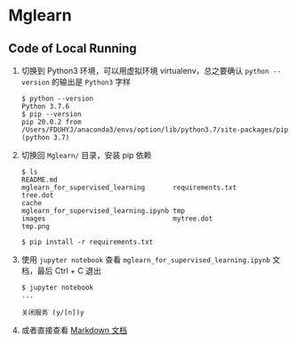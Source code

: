 # Mglearn

## Code of Local Running
1. 切换到 Python3 环境，可以用虚拟环境 virtualenv，总之要确认 `python --version` 的输出是 `Python3` 字样

	```console
	$ python --version
	Python 3.7.6
	$ pip --version
	pip 20.0.2 from /Users/FDUHYJ/anaconda3/envs/option/lib/python3.7/site-packages/pip (python 3.7)
	```

1. 切换回 `Mglearn/` 目录，安装 pip 依赖

	```console
	$ ls
	README.md                             mglearn_for_supervised_learning       requirements.txt                      tree.dot
    cache                                 mglearn_for_supervised_learning.ipynb tmp
    images                                mytree.dot                            tmp.png

	$ pip install -r requirements.txt
	```

1. 使用 `jupyter notebook` 查看 `mglearn_for_supervised_learning.ipynb` 文档，最后 Ctrl + C 退出 

    ```console
    $ jupyter notebook
    ...

    关闭服务 (y/[n])y
    ```

1. 或者直接查看 [Markdown 文档](https://github.com/99cloud/lab-algorithm/tree/master/MachineLearning/Mglearn/mglearn_for_supervised_learning/mglearn_for_supervised_learning.md)
